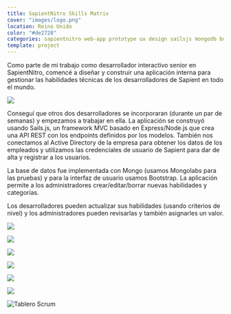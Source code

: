```yaml
---
title: SapientNitro Skills Matrix
cover: "images/logo.png"
location: Reino Unido
color: "#de2728"
categories: sapientnitro web-app prototype ux design sailsjs mongodb bootstrap inverted
template: project
---
```


Como parte de mi trabajo como desarrollador interactivo senior en SapientNitro, comencé a diseñar y construir una aplicación interna para gestionar las habilidades técnicas de los desarrolladores de Sapient en todo el mundo.

![](/work/sapientnitro/images/2.png)

Conseguí que otros dos desarrolladores se incorporaran (durante un par de semanas) y empezamos a trabajar en ella. La aplicación se construyó usando Sails.js, un framework MVC basado en Express/Node.js que crea una API REST con los endpoints definidos por los modelos. También nos conectamos al Active Directory de la empresa para obtener los datos de los empleados y utilizamos las credenciales de usuario de Sapient para dar de alta y registrar a los usuarios.

La base de datos fue implementada con Mongo (usamos Mongolabs para las pruebas) y para la interfaz de usuario usamos Bootstrap. La aplicación permite a los administradores crear/editar/borrar nuevas habilidades y categorías.

Los desarrolladores pueden actualizar sus habilidades (usando criterios de nivel) y los administradores pueden revisarlas y también asignarles un valor.

![](/work/sapientnitro/images/0.jpg)

![](/work/sapientnitro/images/6.jpg)

![](/work/sapientnitro/images/1.jpg)

![](/work/sapientnitro/images/3.jpg)

![](/work/sapientnitro/images/4.jpg)

![](/work/sapientnitro/images/5.jpg)

![](/work/sapientnitro/images/board.jpg "Tablero Scrum")
